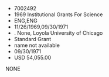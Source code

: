 * 7002492
* 1969 Institutional Grants For Science
* ENG,ENG
* 11/26/1969,09/30/1971
*  . None, Loyola University of Chicago
* Standard Grant
*   name not available
* 09/30/1971
* USD 54,055.00

NONE
